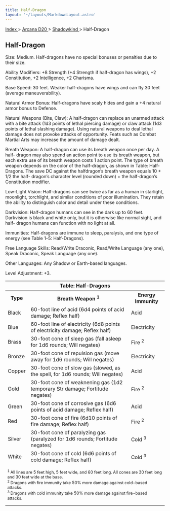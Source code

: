 ```yaml
---
title: Half-Dragon
layout: '~/layouts/MarkdownLayout.astro'
---
```


[ Index ](/) > [ Arcana D20 ](/arcana.d20.srd) > [ Shadowkind ](/arcana.d20.srd/shadowkind) > Half-Dragon

##  Half-Dragon

Size: Medium. Half-dragons have no special bonuses or penalties due to their
size.

Ability Modifiers: +8 Strength (+4 Strength if half-dragon has wings), +2
Constitution, +2 Intelligence, +2 Charisma.

Base Speed: 30 feet. Weaker half-dragons have wings and can fly 30 feet
(average maneuverability).

Natural Armor Bonus: Half-dragons have scaly hides and gain a +4 natural armor
bonus to Defense.

Natural Weapons (Bite, Claw): A half-dragon can replace an unarmed attack with
a bite attack (1d3 points of lethal piercing damage) or claw attack (1d3
points of lethal slashing damage). Using natural weapons to deal lethal damage
does not provoke attacks of opportunity. Feats such as Combat Martial Arts may
increase the amount of damage dealt.

Breath Weapon: A half-dragon can use its breath weapon once per day. A half-
dragon may also spend an action point to use its breath weapon, but each extra
use of its breath weapon costs 1 action point. The type of breath weapon
depends on the color of the half-dragon, as shown in Table: Half-Dragons. The
save DC against the halfdragon’s breath weapon equals 10 + 1/2 the half-
dragon’s character level (rounded down) + the half-dragon’s Constitution
modifier.

Low-Light Vision: Half-dragons can see twice as far as a human in starlight,
moonlight, torchlight, and similar conditions of poor illumination. They
retain the ability to distinguish color and detail under these conditions.

Darkvision: Half-dragon humans can see in the dark up to 60 feet. Darkvision
is black and white only, but it is otherwise like normal sight, and half-
dragon humans can function with no light at all.

Immunities: Half-dragons are immune to sleep, paralysis, and one type of
energy (see Table 1–5: Half-Dragons).

Free Language Skills: Read/Write Draconic, Read/Write Language (any one),
Speak Draconic, Speak Language (any one).

Other Languages: Any Shadow or Earth-based languages.

Level Adjustment: +3.


<table> <tr> <th colspan="3"> Table: Half-Dragons </th> </tr> <tr> <th> Type </th> <th> Breath Weapon <sup> 1 <sup> </sup> </sup> </th> <th> Energy Immunity </th> </tr> <tr> <td> Black </td> <td> 60-foot line of acid (6d4 points of acid damage; Reflex half) </td> <td> Acid </td> </tr> <tr class="shaded"> <td> Blue </td> <td> 60-foot line of electricity (6d8 points of electricity damage; Reflex half) </td> <td> Electricity </td> </tr> <tr> <td> Brass </td> <td> 30-foot cone of sleep gas (fall asleep for 1d6 rounds; Will negates) </td> <td> Fire <sup> 2 </sup> </td> </tr> <tr class="shaded"> <td> Bronze </td> <td> 30-foot cone of repulsion gas (move away for 1d6 rounds; Will negates) </td> <td> Electricity </td> </tr> <tr> <td> Copper </td> <td> 30-foot cone of slow gas (slowed, as the spell, for 1d6 rounds; Will negates) </td> <td> Acid </td> </tr> <tr class="shaded"> <td> Gold </td> <td> 30-foot cone of weaknening gas (1d2 temporary Str damage; Fortitude negates) </td> <td> Fire <sup> 2 </sup> </td> </tr> <tr> <td> Green </td> <td> 30-foot cone of corrosive gas (6d6 points of acid damage; Reflex half) </td> <td> Acid </td> </tr> <tr class="shaded"> <td> Red </td> <td> 30-foot cone of fire (6d10 points of fire damage; Reflex half) </td> <td> Fire <sup> 2 </sup> </td> </tr> <tr> <td> Silver </td> <td> 30-foot cone of paralyzing gas (paralyzed for 1d6 rounds; Fortitude negates) </td> <td> Cold <sup> 3 </sup> </td> </tr> <tr class="shaded"> <td> White </td> <td> 30-foot cone of cold (6d6 points of cold damage; Reflex half) </td> <td> Cold <sup> 3 </sup> </td> </tr> <tr> <td colspan="3" style="text-align: left; font-size: .8em"> <p> <sup> 1 </sup> All lines are 5 feet high, 5 feet wide, and 60 feet long. All cones are 30 feet long and 30 feet wide at the base. <br/> <sup> 2 </sup> Dragons with fire immunity take 50% more damage against cold-based attacks. <br/> <sup> 3 </sup> Dragons with cold immunity take 50% more damage against fire-based attacks. </p> </td> </tr> </table>



